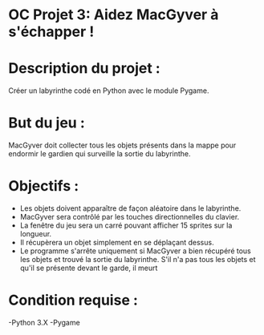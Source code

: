 # OC Projet 3: Aidez MacGyver à s'échapper !

# Description du projet :
Créer un labyrinthe codé en Python avec le module Pygame.

# But du jeu :
MacGyver doit collecter tous les objets présents dans la mappe pour endormir le gardien qui surveille la sortie du labyrinthe.

# Objectifs :
- Les objets doivent apparaître de façon aléatoire dans le labyrinthe.
- MacGyver sera contrôlé par les touches directionnelles du clavier.
- La fenêtre du jeu sera un carré pouvant afficher 15 sprites sur la longueur.
- Il récupèrera un objet simplement en se déplaçant dessus.
- Le programme s'arrête uniquement si MacGyver a bien récupéré tous les objets et trouvé la sortie du labyrinthe. S'il n'a pas tous les    objets et qu'il se présente devant le garde, il meurt 

# Condition requise :
-Python 3.X
-Pygame
